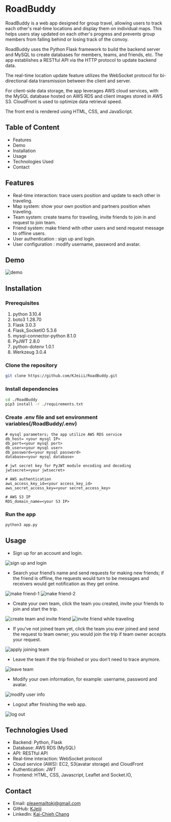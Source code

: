 # RoadBuddy
RoadBuddy is a web app designed for group travel, allowing users to track each other's real-time locations and display them on individual maps. This helps users stay updated on each other's progress and prevents group members from falling behind or losing track of the convoy.

RoadBuddy uses the Python Flask framework to build the backend server and MySQL to create databases for members, teams, and friends, etc. The app establishes a RESTful API via the HTTP protocol to update backend data. 

The real-time location update feature utilizes the WebSocket protocol for bi-directional data transmission between the client and server.

For client-side data storage, the app leverages AWS cloud services, with the MySQL database hosted on AWS RDS and client images stored in AWS S3. CloudFront is used to optimize data retrieval speed. 

The front end is rendered using HTML, CSS, and JavaScript.

## Table of Content
- Features
- Demo
- Installation
- Usage
- Technologies Used
- Contact 

## Features
- Real-time interaction:  trace users position and update to each other in traveling.
- Map system: show your own position and partners position when traveling.
- Team system: create teams for traveling, invite friends to join in and request to join team.
- Friend system: make friend with other users and send request message to offline users. 
- User authentication : sign up and login.
- User configuration : modify username, password and avatar.

## Demo
![demo](./README%20images/demo.gif)

## Installation
### Prerequisites
1. python 3.10.4
2. boto3 1.28.70
3. Flask 3.0.3
4. Flask_SocketIO 5.3.6
5. mysql-connector-python 8.1.0
6. PyJWT 2.8.0
7. python-dotenv 1.0.1
8. Werkzeug 3.0.4


### Clone the repository
```bash
git clone https://github.com/KJeiii/RoadBuddy.git
```

### Install dependencies 
```bash
cd ./RoadBuddy
pip3 install -r ./requirements.txt 
```

### Create .env file and set environment variables(/RoadBuddy/.env)
```
# mysql parameters; the app utilize AWS RDS service
db_host= <your mysql IP>
db_port=<your mysql port>
db_user=<your mysql user>
db_password=<your mysql password>
database=<your mysql database>

# jwt secret key for PyJWT module encoding and decoding
jwtsecret=<your jwtsecret>

# AWS authentication
aws_access_key_id=<your access_key_id>
aws_secret_access_key=<your secret_access_key>

# AWS S3 IP 
RDS_domain_name=<your S3 IP>
```

### Run the app
```bash
python3 app.py
```

## Usage
- Sign up for an account and login.

![sign up and login](./README%20images/signup%20and%20login.gif)

- Search your friend’s name and send requests for making new friends; if the friend is offline, the requests would turn to be messages and receivers would get notification as they get online.

![make friend-1](./README%20images/FirendMaking-1.gif)
![make friend-2](./README%20images/FirendMaking-2.gif)

- Create your own team, click the team you created, invite your friends to join and start the trip.

![create team and invite friend](./README%20images/create%20team%20and%20invite%20friend.gif)
![invite friend while traveling](./README%20images/invite%20friend%20whilte%20traveling.gif)

- If you’ve not joined team yet, click the team you ever joined and send the request to team owner; you would join the trip if team owner accepts your request.

![apply joining team](./README%20images/apply%20joining%20team.gif)

- Leave the team if the trip finished or you don’t need to trace anymore.

![leave team](./README%20images/leave%20team.gif)

- Modify your own information, for example: username, password and avatar.

![modify user info](./README%20images/update%20user%20info.gif)

- Logout after finishing the web app.

![log out](./README%20images/log%20out.gif)

## Technologies Used
- Backend: Python, Flask
- Database: AWS RDS (MySQL)
- API: RESTful API
- Real-time interaction: WebSocket protocol 
- Cloud service (AWS): EC2, S3(avatar storage) and CloudFront
- Authentication: JWT
- Frontend: HTML, CSS, Javascript, Leaflet and Socket.IO, 

## Contact
- Email: pleaemailtokj@gmail.com
- GitHub: [KJeiii](https://github.com/kjeiii)
- LinkedIn: [Kai-Chieh Chang](www.linkedin.com/in/kai-chieh-chang-張凱捷-a10221b9)
